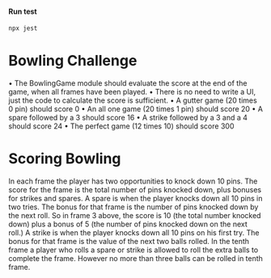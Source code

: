 #### Run test 

````javascript
npx jest
````

# Bowling Challenge

• The BowlingGame module should evaluate the score at the end of the game, when all  frames have been played. 
• There is no need to write a UI, just the code to calculate the score is sufficient. 
• A gutter game (20 times 0 pin) should score 0 
• An all one game (20 times 1 pin) should score 20 
• A spare followed by a 3 should score 16 
• A strike followed by a 3 and a 4 should score 24 
• The perfect game (12 times 10) should score 300 

# Scoring Bowling 

In each frame the player has two opportunities to knock down 10 pins. 
The score for the frame is the total number of pins knocked down, plus bonuses for strikes  and spares. 
A spare is when the player knocks down all 10 pins in two tries. The bonus for that frame is  the number of pins knocked down by the next roll. So in frame 3 above, the score is 10 (the  total number knocked down) plus a bonus of 5 (the number of pins knocked down on the next  roll.) 
A strike is when the player knocks down all 10 pins on his first try. The bonus for that frame  is the value of the next two balls rolled. 
In the tenth frame a player who rolls a spare or strike is allowed to roll the extra balls to  complete the frame. However no more than three balls can be rolled in tenth frame.
